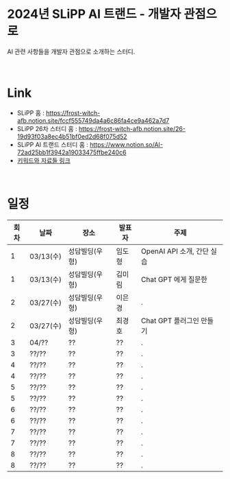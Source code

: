 # 2024년 SLiPP AI 트랜드 - 개발자 관점으로
AI 관련 사항들을 개발자 관점으로 소개하는 스터디.

<br>

# Link
- SLiPP 홈 : https://frost-witch-afb.notion.site/fccf555749da4a6c86fa4ce9a462a7d7
- SLiPP 26차 스터디 홈 : https://frost-witch-afb.notion.site/26-19d93f03a8ec4b51bf0ed2d68f075d52
- SLiPP AI 트랜드 스터디 홈 : https://www.notion.so/AI-72ad25bb1f3942a19033475ffbe240c6
- [키워드와 자료들 링크](keywords_and_materials.md)

<br>

# 일정

회차 | 날짜 | 장소 | 발표자 | 주제 
--- | --- | --- | --- | ---
1 | 03/13(수) | 성담빌딩(우형) | 임도형 | OpenAI API 소개, 간단 실습
1 | 03/13(수) | 성담빌딩(우형) | 김미림 | Chat GPT 에게 질문한
2 | 03/27(수) | 성담빌딩(우형) | 이은경 | .
2 | 03/27(수) | 성담빌딩(우형) | 최경호 | Chat GPT 플러그인 만들기
3 | 04/??| ?? |  ?? | .
3 | ??/??| ?? |  ?? | .
4 | ??/??| ?? |  ?? | .
4 | ??/??| ?? |  ?? | .
5 | ??/??| ?? |  ?? | .
5 | ??/??| ?? |  ?? | .
6 | ??/??| ?? |  ?? | .
6 | ??/??| ?? |  ?? | .
7 | ??/??| ?? |  ?? | .
7 | ??/??| ?? |  ?? | .
8 | ??/??| ?? |  ?? | .
8 | ??/??| ?? |  ?? | .




